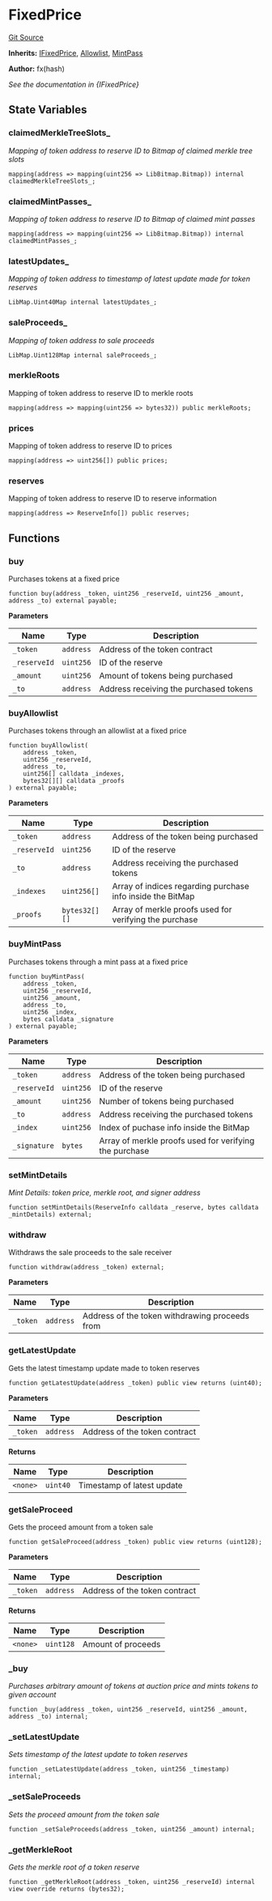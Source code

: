 # FixedPrice
[Git Source](https://github.com/fxhash/fxhash-evm-contracts/blob/1ca8488246dda0c8af0201fe562392f87b349fa1/src/minters/FixedPrice.sol)

**Inherits:**
[IFixedPrice](/src/interfaces/IFixedPrice.sol/interface.IFixedPrice.md), [Allowlist](/src/minters/extensions/Allowlist.sol/abstract.Allowlist.md), [MintPass](/src/minters/extensions/MintPass.sol/abstract.MintPass.md)

**Author:**
fx(hash)

*See the documentation in {IFixedPrice}*


## State Variables
### claimedMerkleTreeSlots_
*Mapping of token address to reserve ID to Bitmap of claimed merkle tree slots*


```solidity
mapping(address => mapping(uint256 => LibBitmap.Bitmap)) internal claimedMerkleTreeSlots_;
```


### claimedMintPasses_
*Mapping of token address to reserve ID to Bitmap of claimed mint passes*


```solidity
mapping(address => mapping(uint256 => LibBitmap.Bitmap)) internal claimedMintPasses_;
```


### latestUpdates_
*Mapping of token address to timestamp of latest update made for token reserves*


```solidity
LibMap.Uint40Map internal latestUpdates_;
```


### saleProceeds_
*Mapping of token address to sale proceeds*


```solidity
LibMap.Uint128Map internal saleProceeds_;
```


### merkleRoots
Mapping of token address to reserve ID to merkle roots


```solidity
mapping(address => mapping(uint256 => bytes32)) public merkleRoots;
```


### prices
Mapping of token address to reserve ID to prices


```solidity
mapping(address => uint256[]) public prices;
```


### reserves
Mapping of token address to reserve ID to reserve information


```solidity
mapping(address => ReserveInfo[]) public reserves;
```


## Functions
### buy

Purchases tokens at a fixed price


```solidity
function buy(address _token, uint256 _reserveId, uint256 _amount, address _to) external payable;
```
**Parameters**

|Name|Type|Description|
|----|----|-----------|
|`_token`|`address`|Address of the token contract|
|`_reserveId`|`uint256`|ID of the reserve|
|`_amount`|`uint256`|Amount of tokens being purchased|
|`_to`|`address`|Address receiving the purchased tokens|


### buyAllowlist

Purchases tokens through an allowlist at a fixed price


```solidity
function buyAllowlist(
    address _token,
    uint256 _reserveId,
    address _to,
    uint256[] calldata _indexes,
    bytes32[][] calldata _proofs
) external payable;
```
**Parameters**

|Name|Type|Description|
|----|----|-----------|
|`_token`|`address`|Address of the token being purchased|
|`_reserveId`|`uint256`|ID of the reserve|
|`_to`|`address`|Address receiving the purchased tokens|
|`_indexes`|`uint256[]`|Array of indices regarding purchase info inside the BitMap|
|`_proofs`|`bytes32[][]`|Array of merkle proofs used for verifying the purchase|


### buyMintPass

Purchases tokens through a mint pass at a fixed price


```solidity
function buyMintPass(
    address _token,
    uint256 _reserveId,
    uint256 _amount,
    address _to,
    uint256 _index,
    bytes calldata _signature
) external payable;
```
**Parameters**

|Name|Type|Description|
|----|----|-----------|
|`_token`|`address`|Address of the token being purchased|
|`_reserveId`|`uint256`|ID of the reserve|
|`_amount`|`uint256`|Number of tokens being purchased|
|`_to`|`address`|Address receiving the purchased tokens|
|`_index`|`uint256`|Index of puchase info inside the BitMap|
|`_signature`|`bytes`|Array of merkle proofs used for verifying the purchase|


### setMintDetails

*Mint Details: token price, merkle root, and signer address*


```solidity
function setMintDetails(ReserveInfo calldata _reserve, bytes calldata _mintDetails) external;
```

### withdraw

Withdraws the sale proceeds to the sale receiver


```solidity
function withdraw(address _token) external;
```
**Parameters**

|Name|Type|Description|
|----|----|-----------|
|`_token`|`address`|Address of the token withdrawing proceeds from|


### getLatestUpdate

Gets the latest timestamp update made to token reserves


```solidity
function getLatestUpdate(address _token) public view returns (uint40);
```
**Parameters**

|Name|Type|Description|
|----|----|-----------|
|`_token`|`address`|Address of the token contract|

**Returns**

|Name|Type|Description|
|----|----|-----------|
|`<none>`|`uint40`|Timestamp of latest update|


### getSaleProceed

Gets the proceed amount from a token sale


```solidity
function getSaleProceed(address _token) public view returns (uint128);
```
**Parameters**

|Name|Type|Description|
|----|----|-----------|
|`_token`|`address`|Address of the token contract|

**Returns**

|Name|Type|Description|
|----|----|-----------|
|`<none>`|`uint128`|Amount of proceeds|


### _buy

*Purchases arbitrary amount of tokens at auction price and mints tokens to given account*


```solidity
function _buy(address _token, uint256 _reserveId, uint256 _amount, address _to) internal;
```

### _setLatestUpdate

*Sets timestamp of the latest update to token reserves*


```solidity
function _setLatestUpdate(address _token, uint256 _timestamp) internal;
```

### _setSaleProceeds

*Sets the proceed amount from the token sale*


```solidity
function _setSaleProceeds(address _token, uint256 _amount) internal;
```

### _getMerkleRoot

*Gets the merkle root of a token reserve*


```solidity
function _getMerkleRoot(address _token, uint256 _reserveId) internal view override returns (bytes32);
```

